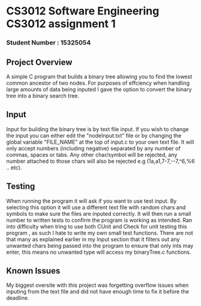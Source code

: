 # CS3012 Software Engineering CS3012 assignment 1

### Student Number : 15325054

## Project Overview 

A simple C program that builds a binary tree allowing you to find the lowest common ancestor of two nodes. For purposes of effciency when handling large amounts of data being inputed I gave the option to convert the binary tree into a binary search tree.

## Input

Input for building the binary tree is by text file input. If you wish to change the input you can either edit the "nodeInput.txt" file or by changing the global variable "FILE_NAME" at the top of input.c to your own text file. It will only accept numbers (including negative) separated by any number of commas, spaces or tabs. Any other char/symbol will be rejected, any number attached to those chars will also be rejected e.g (1a,a1,7-7,--7,^6,%6 .. etc).  

## Testing

When running the program it will ask if you want to use test input. By selecting this option it will use a different text file with random chars and symbols to make sure the files are inputed correctly. It will then run a small number to written tests to confirm the program is working as intended. Ran into difficulty when tring to use both CUnit and Check for unit testing this program , as such I hate to write my own small test functions. There are not that many as explained earlier in my Input section that it filters out any unwanted chars being passed into the program to ensure that only ints may enter, this means no unwanted type will access my binaryTree.c functions.

## Known Issues

My biggest oversite with this project was forgetting overflow issues when inputing from the text file and did not have enough time to fix it before the deadline. 
